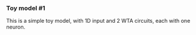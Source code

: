 ### Toy model #1

This is a simple toy model, with 1D input and 2 WTA circuits, each with one neuron. 